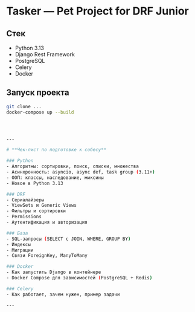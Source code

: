 # Tasker — Pet Project for DRF Junior

## Стек
- Python 3.13
- Django Rest Framework
- PostgreSQL
- Celery
- Docker

## Запуск проекта
```bash
git clone ...
docker-compose up --build




---

# **Чек-лист по подготовке к собесу**

### Python
- Алгоритмы: сортировки, поиск, списки, множества
- Асинхронность: asyncio, async def, task group (3.11+)
- ООП: классы, наследование, миксины
- Новое в Python 3.13

### DRF
- Сериалайзеры
- ViewSets и Generic Views
- Фильтры и сортировки
- Permissions
- Аутентификация и авторизация

### База
- SQL-запросы (SELECT с JOIN, WHERE, GROUP BY)
- Индексы
- Миграции
- Связи ForeignKey, ManyToMany

### Docker
- Как запустить Django в контейнере
- Docker Compose для зависимостей (PostgreSQL + Redis)

### Celery
- Как работает, зачем нужен, пример задачи

---
